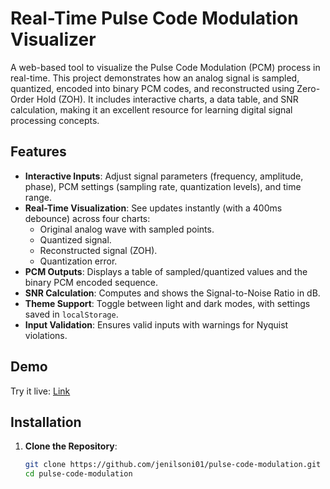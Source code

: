 # Real-Time Pulse Code Modulation Visualizer

A web-based tool to visualize the Pulse Code Modulation (PCM) process in real-time. This project demonstrates how an analog signal is sampled, quantized, encoded into binary PCM codes, and reconstructed using Zero-Order Hold (ZOH). It includes interactive charts, a data table, and SNR calculation, making it an excellent resource for learning digital signal processing concepts.


## Features

- **Interactive Inputs**: Adjust signal parameters (frequency, amplitude, phase), PCM settings (sampling rate, quantization levels), and time range.
- **Real-Time Visualization**: See updates instantly (with a 400ms debounce) across four charts:
  - Original analog wave with sampled points.
  - Quantized signal.
  - Reconstructed signal (ZOH).
  - Quantization error.
- **PCM Outputs**: Displays a table of sampled/quantized values and the binary PCM encoded sequence.
- **SNR Calculation**: Computes and shows the Signal-to-Noise Ratio in dB.
- **Theme Support**: Toggle between light and dark modes, with settings saved in `localStorage`.
- **Input Validation**: Ensures valid inputs with warnings for Nyquist violations.

## Demo

Try it live: [Link](https://pulse-code-modulation.netlify.app) <!-- Replace with actual link if hosted -->

## Installation

1. **Clone the Repository**:
   ```bash
   git clone https://github.com/jenilsoni01/pulse-code-modulation.git
   cd pulse-code-modulation